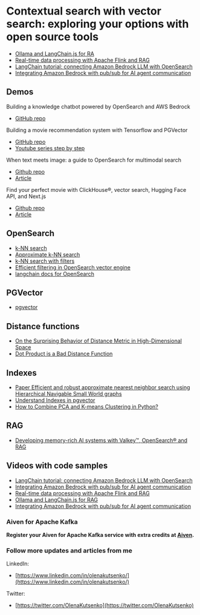# Contextual search with vector search: exploring your options with open source tools
- [Ollama and LangChain.js for RA](https://www.youtube.com/watch?v=3bz0nzs1tRA)
- [Real-time data processing with Apache Flink and RAG](https://www.youtube.com/watch?v=ity8bY3_uA4)
- [LangChain tutorial: connecting Amazon Bedrock LLM with OpenSearch](https://www.youtube.com/watch?v=u5EXpiwoHeo)
- [Integrating Amazon Bedrock with pub/sub for AI agent communication](https://www.youtube.com/watch?v=Pf3OlrH3NLU)

## Demos

Building a knowledge chatbot powered by OpenSearch and AWS Bedrock
- [GitHub repo](https://github.com/Aiven-Labs/chatbot-opensearch-aws-knowledge-base)

Building a movie recommendation system with Tensorflow and PGVector
- [GitHub repo](https://github.com/Aiven-Labs/pgvector-tensorflow-movie-recommendations-workshop)
- [Youtube series step by step](https://www.youtube.com/playlist?list=PLo6PI-0mPVLt2nQGH10XA3wdWFZ7r8jOK)

When text meets image: a guide to OpenSearch for multimodal search
- [Github repo](https://github.com/Aiven-Labs/CLIP-opensearch)
- [Article](https://aiven.io/developer/opensearch-multimodal-search)

Find your perfect movie with ClickHouse®, vector search, Hugging Face API, and Next.js
- [Github repo](https://github.com/Aiven-Labs/find-your-movie-clickhouse-vectorsearch)
- [Article](https://aiven.io/developer/movie-recommender-clickhouse-huggingface-nextjs)

## OpenSearch
- [k-NN search](https://opensearch.org/docs/latest/search-plugins/knn/index/)
- [Approximate k-NN search](https://opensearch.org/docs/latest/search-plugins/knn/approximate-knn/)
- [k-NN search with filters](https://opensearch.org/docs/latest/search-plugins/knn/filter-search-knn)
- [Efficient filtering in OpenSearch vector engine](https://opensearch.org/blog/efficient-filters-in-knn/)
- [langchain docs for OpenSearch](https://api.python.langchain.com/en/latest/vectorstores/langchain_community.vectorstores.opensearch_vector_search.OpenSearchVectorSearch.html)

## PGVector
- [pgvector](https://github.com/pgvector/pgvector)

## Distance functions
- [On the Surprising Behavior of Distance Metric in High-Dimensional Space](https://www.researchgate.net/publication/30013021_On_the_Surprising_Behavior_of_Distance_Metric_in_High-Dimensional_Space)
- [Dot Product is a Bad Distance Function](https://medium.josuakrause.com/dot-product-is-a-bad-distance-function-aff7667da6cc)

## Indexes
- [Paper Efficient and robust approximate nearest neighbor search using Hierarchical Navigable Small World graphs](https://arxiv.org/abs/1603.09320)
- [Understand Indexes in pgvector](https://stormatics.tech/blogs/understanding-indexes-in-pgvector)
- [How to Combine PCA and K-means Clustering in Python?](https://365datascience.com/tutorials/python-tutorials/pca-k-means/)

## RAG
- [Developing memory-rich AI systems with Valkey™, OpenSearch® and RAG](https://aiven.io/developer/developing-memory-rich-ai-systems-with-valkey-opensearch-and-rag)

## Videos with code samples

- [LangChain tutorial: connecting Amazon Bedrock LLM with OpenSearch](https://www.youtube.com/watch?v=u5EXpiwoHeo)
- [Integrating Amazon Bedrock with pub/sub for AI agent communication](https://www.youtube.com/watch?v=Pf3OlrH3NLU)
- [Real-time data processing with Apache Flink and RAG](https://www.youtube.com/watch?v=ity8bY3_uA4)
- [Ollama and LangChain.js for RAG](https://www.youtube.com/watch?v=3bz0nzs1tRA)
- [Integrating Amazon Bedrock with pub/sub for AI agent communication](https://www.youtube.com/watch?v=Pf3OlrH3NLU)

### Aiven for Apache Kafka
**Register your Aiven for Apache Kafka service with extra credits at [Aiven](https://go.aiven.io/devnexus-2024).**

### Follow more updates and articles from me

LinkedIn: 
- [https://www.linkedin.com/in/olenakutsenko/](https://www.linkedin.com/in/olenakutsenko/)

Twitter:
- [https://twitter.com/OlenaKutsenko](https://twitter.com/OlenaKutsenko)


